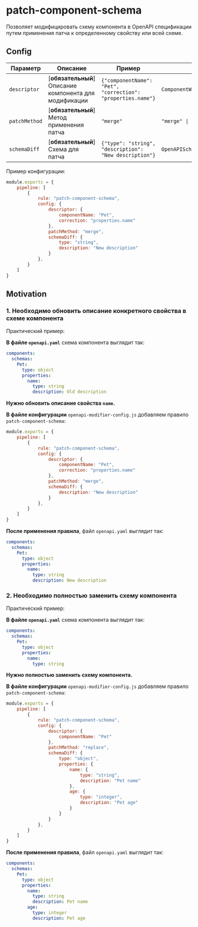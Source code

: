 # patch-component-schema

Позволяет модифицировать схему компонента в OpenAPI спецификации путем применения патча к определенному свойству или всей схеме.

## Config

| Параметр    | Описание                          | Пример                     | Типизация              | Дефолтное |
| -------- |-----------------------------------|----------------------------|------------------------|-----------|
| `descriptor`  | [**обязательный**] Описание компонента для модификации | `{"componentName": "Pet", "correction": "properties.name"}` | `ComponentWithCorrectionDescriptorConfig` | - |
| `patchMethod`  | [**обязательный**] Метод применения патча | `"merge"` | `"merge" \| "replace"` | `"merge"` |
| `schemaDiff`  | [**обязательный**] Схема для патча | `{"type": "string", "description": "New description"}` | `OpenAPISchemaConfig` | - |

Пример конфигурации:

```js
module.exports = {
    pipeline: [
        {
            rule: "patch-component-schema",
            config: {
                descriptor: {
                    componentName: "Pet",
                    correction: "properties.name"
                },
                patchMethod: "merge",
                schemaDiff: {
                    type: "string",
                    description: "New description"
                }
            },
        }
    ]
}
```

## Motivation

<a name="custom_anchor_motivation_1"></a>
### 1. Необходимо обновить описание конкретного свойства в схеме компонента

Практический пример:

**В файле `openapi.yaml`** схема компонента выглядит так:

```yaml
components:
  schemas:
    Pet:
      type: object
      properties:
        name:
          type: string
          description: Old description
```

**Нужно обновить описание свойства `name`.**

**В файле конфигурации** `openapi-modifier-config.js` добавляем правило `patch-component-schema`:

```js
module.exports = {
    pipeline: [
        {
            rule: "patch-component-schema",
            config: {
                descriptor: {
                    componentName: "Pet",
                    correction: "properties.name"
                },
                patchMethod: "merge",
                schemaDiff: {
                    description: "New description"
                }
            },
        }
    ]
}
```

**После применения правила**, файл `openapi.yaml` выглядит так:

```yaml
components:
  schemas:
    Pet:
      type: object
      properties:
        name:
          type: string
          description: New description
```

<a name="custom_anchor_motivation_2"></a>
### 2. Необходимо полностью заменить схему компонента

Практический пример:

**В файле `openapi.yaml`** схема компонента выглядит так:

```yaml
components:
  schemas:
    Pet:
      type: object
      properties:
        name:
          type: string
```

**Нужно полностью заменить схему компонента.**

**В файле конфигурации** `openapi-modifier-config.js` добавляем правило `patch-component-schema`:

```js
module.exports = {
    pipeline: [
        {
            rule: "patch-component-schema",
            config: {
                descriptor: {
                    componentName: "Pet"
                },
                patchMethod: "replace",
                schemaDiff: {
                    type: "object",
                    properties: {
                        name: {
                            type: "string",
                            description: "Pet name"
                        },
                        age: {
                            type: "integer",
                            description: "Pet age"
                        }
                    }
                }
            },
        }
    ]
}
```

**После применения правила**, файл `openapi.yaml` выглядит так:

```yaml
components:
  schemas:
    Pet:
      type: object
      properties:
        name:
          type: string
          description: Pet name
        age:
          type: integer
          description: Pet age
``` 
